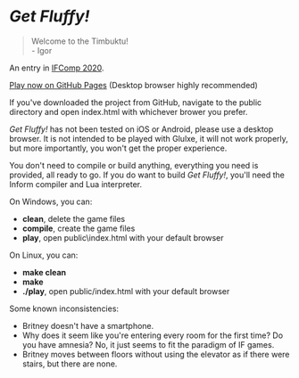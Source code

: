 # *Get Fluffy!*

> Welcome to the Timbuktu!<br>
>    \- Igor

An entry in [IFComp 2020](https://ifcomp.org/).

[Play now on GitHub Pages](https://stone1343.github.io/get-fluffy/public/index.html) (Desktop browser highly recommended)

If you've downloaded the project from GitHub, navigate to the public directory and open index.html with whichever brower you prefer.

*Get Fluffy!* has not been tested on iOS or Android, please use a desktop browser.
It is not intended to be played with Glulxe, it will not work properly, but more importantly, you won't get the proper experience.

You don't need to compile or build anything, everything you need is provided, all ready to go. If you do want to build *Get Fluffy!*, you'll need the Inform compiler and Lua interpreter.

On Windows, you can:
* **clean**, delete the game files
* **compile**, create the game files
* **play**, open public\index.html with your default browser

On Linux, you can:
* **make clean**
* **make**
* **./play**, open public/index.html with your default browser

Some known inconsistencies:
* Britney doesn't have a smartphone.
* Why does it seem like you're entering every room for the first time? Do you have amnesia? No, it just seems to fit the paradigm of IF games.
* Britney moves between floors without using the elevator as if there were stairs, but there are none.
